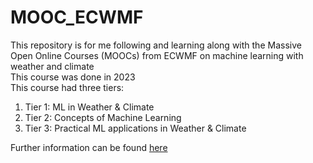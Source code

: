 # MOOC_ECWMF
This repository is for me following and learning along with the Massive Open Online Courses (MOOCs) from ECWMF on machine learning with weather and climate <br>
This course was done in 2023 <br> 
This course had three tiers: 
  1. Tier 1: ML in Weather & Climate <br>
  2. Tier 2: Concepts of Machine Learning <br>
  3. Tier 3: Practical ML applications in Weather & Climate <br>

Further information can be found [here](https://lms.ecmwf.int/?redirect=0) <br>
